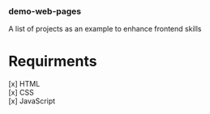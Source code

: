 ### demo-web-pages 
A list of projects as an example to enhance frontend skills
# Requirments
 [x] HTML <br>
 [x] CSS <br>
 [x] JavaScript
